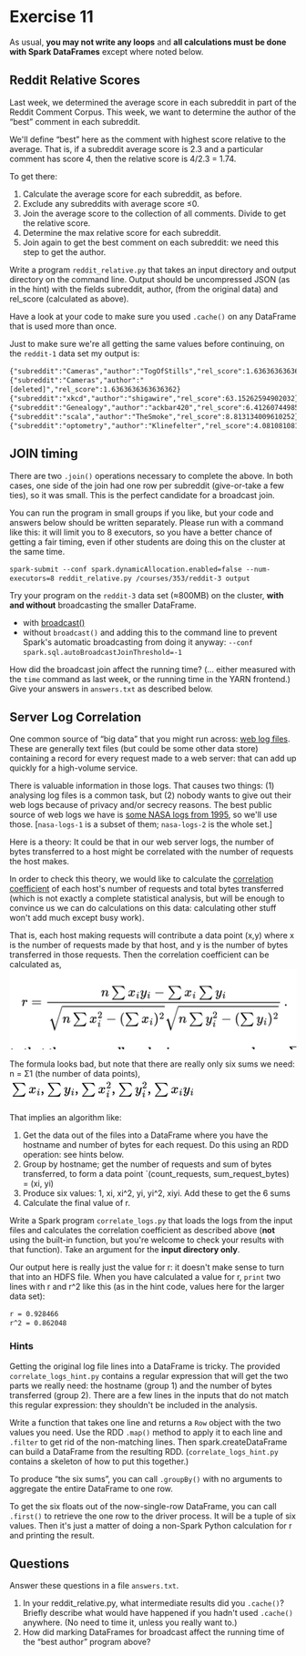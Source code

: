 # Exercise 11
As usual, **you may not write any loops** and **all calculations must be done with Spark DataFrames** except where noted below.
## Reddit Relative Scores
Last week, we determined the average score in each subreddit in part of the Reddit Comment Corpus. This week, we want to determine the author of the “best” comment in each subreddit.

We'll define “best” here as the comment with highest score relative to the average. That is, if a subreddit average score is 2.3 and a particular comment has score 4, then the relative score is 4/2.3 = 1.74.

To get there:
1. Calculate the average score for each subreddit, as before.
2. Exclude any subreddits with average score ≤0.
3. Join the average score to the collection of all comments. Divide to get the relative score.
4. Determine the max relative score for each subreddit.
5. Join again to get the best comment on each subreddit: we need this step to get the author. 

Write a program `reddit_relative.py` that takes an input directory and output directory on the command line. Output should be uncompressed JSON (as in the hint) with the fields subreddit, author, (from the original data) and rel_score (calculated as above).

Have a look at your code to make sure you used `.cache()` on any DataFrame that is used more than once.

Just to make sure we're all getting the same values before continuing, on the `reddit-1` data set my output is:
```
{"subreddit":"Cameras","author":"TogOfStills","rel_score":1.6363636363636362}
{"subreddit":"Cameras","author":"[deleted]","rel_score":1.6363636363636362}
{"subreddit":"xkcd","author":"shigawire","rel_score":63.15262594902032}
{"subreddit":"Genealogy","author":"ackbar420","rel_score":6.412607449856734}
{"subreddit":"scala","author":"TheSmoke","rel_score":8.813134009610252}
{"subreddit":"optometry","author":"Klinefelter","rel_score":4.081081081081082}
```
## JOIN timing
There are two `.join()` operations necessary to complete the above. In both cases, one side of the join had one row per subreddit (give-or-take a few ties), so it was small. This is the perfect candidate for a broadcast join.

You can run the program in small groups if you like, but your code and answers below should be written separately. Please run with a command like this: it will limit you to 8 executors, so you have a better chance of getting a fair timing, even if other students are doing this on the cluster at the same time.

```
spark-submit --conf spark.dynamicAllocation.enabled=false --num-executors=8 reddit_relative.py /courses/353/reddit-3 output
```

Try your program on the `reddit-3` data set (≈800MB) on the cluster, **with and without** broadcasting the smaller DataFrame.

* with [broadcast()](https://spark.apache.org/docs/3.1.2/api/python/reference/api/pyspark.sql.functions.broadcast.html)
* without `broadcast()` and adding this to the command line to prevent Spark's automatic broadcasting from doing it anyway: `--conf spark.sql.autoBroadcastJoinThreshold=-1 `

How did the broadcast join affect the running time? (… either measured with the `time` command as last week, or the running time in the YARN frontend.) Give your answers in `answers.txt` as described below.

## Server Log Correlation
One common source of “big data” that you might run across: [web log files](https://en.wikipedia.org/wiki/Web_log_analysis_software). These are generally text files (but could be some other data store) containing a record for every request made to a web server: that can add up quickly for a high-volume service.

There is valuable information in those logs. That causes two things: (1) analysing log files is a common task, but (2) nobody wants to give out their web logs because of privacy and/or secrecy reasons. The best public source of web logs we have is [some NASA logs from 1995](https://ita.ee.lbl.gov/html/contrib/NASA-HTTP.html), so we'll use those. [`nasa-logs-1` is a subset of them; `nasa-logs-2` is the whole set.]

Here is a theory: It could be that in our web server logs, the number of bytes transferred to a host might be correlated with the number of requests the host makes.

In order to check this theory, we would like to calculate the [correlation coefficient](https://en.wikipedia.org/wiki/Pearson_product-moment_correlation_coefficient#For_a_sample) of each host's number of requests and total bytes transferred (which is not exactly a complete statistical analysis, but will be enough to convince us we can do calculations on this data: calculating other stuff won't add much except busy work).

That is, each host making requests will contribute a data point (x,y) where x is the number of requests made by that host, and y is the number of bytes transferred in those requests. Then the correlation coefficient can be calculated as, ![](r.png)

The formula looks bad, but note that there are really only six sums we need: n =  Σ1 (the number of data points), ![](xy1.png)

That implies an algorithm like:
1. Get the data out of the files into a DataFrame where you have the hostname and number of bytes for each request. Do this using an RDD operation: see hints below.
2. Group by hostname; get the number of requests and sum of bytes transferred, to form a data point `(count_requests, sum_request_bytes) = (xi, yi)
3. Produce six values: 1, xi, xi^2, yi, yi^2, xiyi. Add these to get the 6 sums
4. Calculate the final value of r.

Write a Spark program `correlate_logs.py` that loads the logs from the input files and calculates the correlation coefficient as described above (**not** using the built-in function, but you're welcome to check your results with that function). Take an argument for the **input directory only**.

Our output here is really just the value for r: it doesn't make sense to turn that into an HDFS file. When you have calculated a value for r, `print` two lines with r and r^2 like this (as in the hint code, values here for the larger data set):
```
r = 0.928466
r^2 = 0.862048
```

### Hints
Getting the original log file lines into a DataFrame is tricky. The provided `correlate_logs_hint.py` contains a regular expression that will get the two parts we really need: the hostname (group 1) and the number of bytes transferred (group 2). There are a few lines in the inputs that do not match this regular expression: they shouldn't be included in the analysis.

Write a function that takes one line and returns a `Row` object with the two values you need. Use the RDD `.map()` method to apply it to each line and `.filter` to get rid of the non-matching lines. Then spark.createDataFrame can build a DataFrame from the resulting RDD. (`correlate_logs_hint.py` contains a skeleton of how to put this together.)

To produce “the six sums”, you can call `.groupBy()` with no arguments to aggregate the entire DataFrame to one row.

To get the six floats out of the now-single-row DataFrame, you can call `.first()` to retrieve the one row to the driver process. It will be a tuple of six values. Then it's just a matter of doing a non-Spark Python calculation for r and printing the result.

## Questions
Answer these questions in a file `answers.txt`.
1. In your reddit_relative.py, what intermediate results did you `.cache()`? Briefly describe what would have happened if you hadn't used `.cache()` anywhere. (No need to time it, unless you really want to.)
2. How did marking DataFrames for broadcast affect the running time of the “best author” program above? 